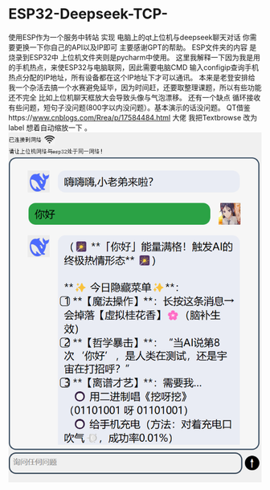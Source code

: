 # ESP32-Deepseek-TCP-
使用ESP作为一个服务中转站 实现 电脑上的qt上位机与deepseek聊天对话  你需要更换一下你自己的API以及IP即可 主要感谢GPT的帮助。
ESP文件夹的内容 是烧录到ESP32中 上位机文件夹则是pycharm中使用。
这里我解释一下因为我是用的手机热点，来使ESP32与电脑联网，因此需要电脑CMD 输入configip查询手机热点分配的IP地址，所有设备都在这个IP地址下才可以通讯。
本来是老登安排给我一个杂活去搞一个水赛避免延毕，因为时间赶，还要取整理课题，所以有些功能还不完全 比如上位机聊天框放大会导致头像与气泡漂移。
还有一个缺点 循环接收有些问题，短句子没问题(800字以内没问题）。基本演示的话没问题。
QT借鉴https://www.cnblogs.com/Rrea/p/17584484.html 大佬 我把Textbrowse 改为label 想着自动缩放一下 。
![image](1.png)
